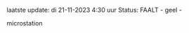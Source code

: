 laatste update: 
di 21-11-2023  4:30   uur 
Status: FAALT - geel - 
<div class="service R">microstation</div>